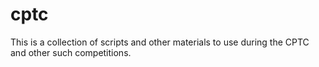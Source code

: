 # cptc
This is a collection of scripts and other materials to use during the CPTC and other such competitions.
